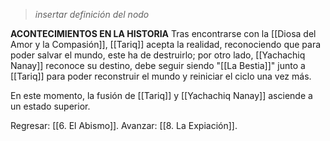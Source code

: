 > *insertar definición del nodo*

**ACONTECIMIENTOS EN LA HISTORIA**
Tras encontrarse con la [[Diosa del Amor y la Compasión]], [[Tariq]] acepta la realidad, reconociendo que para poder salvar el mundo, este ha de destruirlo; por otro lado, [[Yachachiq Nanay]] reconoce su destino, debe seguir siendo "[[La Bestia]]" junto a [[Tariq]] para poder reconstruir el mundo y reiniciar el ciclo una vez más.

En este momento, la fusión de [[Tariq]] y [[Yachachiq Nanay]] asciende a un estado superior.

Regresar: [[6. El Abismo]].
Avanzar: [[8. La Expiación]].
